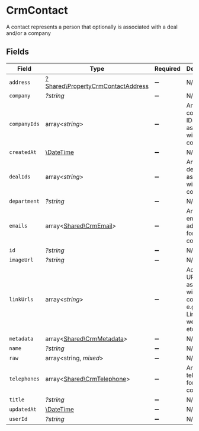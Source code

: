 # CrmContact

A contact represents a person that optionally is associated with a deal and/or a company


## Fields

| Field                                                                                 | Type                                                                                  | Required                                                                              | Description                                                                           |
| ------------------------------------------------------------------------------------- | ------------------------------------------------------------------------------------- | ------------------------------------------------------------------------------------- | ------------------------------------------------------------------------------------- |
| `address`                                                                             | [?Shared\PropertyCrmContactAddress](../../Models/Shared/PropertyCrmContactAddress.md) | :heavy_minus_sign:                                                                    | N/A                                                                                   |
| `company`                                                                             | *?string*                                                                             | :heavy_minus_sign:                                                                    | N/A                                                                                   |
| `companyIds`                                                                          | array<*string*>                                                                       | :heavy_minus_sign:                                                                    | An array of company IDs associated with this contact                                  |
| `createdAt`                                                                           | [\DateTime](https://www.php.net/manual/en/class.datetime.php)                         | :heavy_minus_sign:                                                                    | N/A                                                                                   |
| `dealIds`                                                                             | array<*string*>                                                                       | :heavy_minus_sign:                                                                    | An array of deal IDs associated with this contact                                     |
| `department`                                                                          | *?string*                                                                             | :heavy_minus_sign:                                                                    | N/A                                                                                   |
| `emails`                                                                              | array<[Shared\CrmEmail](../../Models/Shared/CrmEmail.md)>                             | :heavy_minus_sign:                                                                    | An array of email addresses for this contact                                          |
| `id`                                                                                  | *?string*                                                                             | :heavy_minus_sign:                                                                    | N/A                                                                                   |
| `imageUrl`                                                                            | *?string*                                                                             | :heavy_minus_sign:                                                                    | N/A                                                                                   |
| `linkUrls`                                                                            | array<*string*>                                                                       | :heavy_minus_sign:                                                                    | Additional URLs associated with the contact e.g., LinkedIn, website, etc              |
| `metadata`                                                                            | array<[Shared\CrmMetadata](../../Models/Shared/CrmMetadata.md)>                       | :heavy_minus_sign:                                                                    | N/A                                                                                   |
| `name`                                                                                | *?string*                                                                             | :heavy_minus_sign:                                                                    | N/A                                                                                   |
| `raw`                                                                                 | array<string, *mixed*>                                                                | :heavy_minus_sign:                                                                    | N/A                                                                                   |
| `telephones`                                                                          | array<[Shared\CrmTelephone](../../Models/Shared/CrmTelephone.md)>                     | :heavy_minus_sign:                                                                    | An array of telephones for this contact                                               |
| `title`                                                                               | *?string*                                                                             | :heavy_minus_sign:                                                                    | N/A                                                                                   |
| `updatedAt`                                                                           | [\DateTime](https://www.php.net/manual/en/class.datetime.php)                         | :heavy_minus_sign:                                                                    | N/A                                                                                   |
| `userId`                                                                              | *?string*                                                                             | :heavy_minus_sign:                                                                    | N/A                                                                                   |